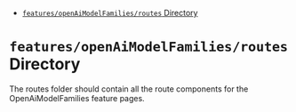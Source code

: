 <!-- START doctoc generated TOC please keep comment here to allow auto update -->
<!-- DON'T EDIT THIS SECTION, INSTEAD RE-RUN doctoc TO UPDATE -->

- [`features/openAiModelFamilies/routes` Directory](#featuresopenaimodelfamiliesroutes-directory)

<!-- END doctoc generated TOC please keep comment here to allow auto update -->

# `features/openAiModelFamilies/routes` Directory

The routes folder should contain all the route components for the OpenAiModelFamilies feature pages.

